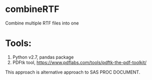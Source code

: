 # combineRTF
Combine multiple RTF files into one

# Tools:
1) Python v2.7, pandas package
2) PDFtk tool, https://www.pdflabs.com/tools/pdftk-the-pdf-toolkit/

This approach is alternative approach to SAS PROC DOCUMENT.



